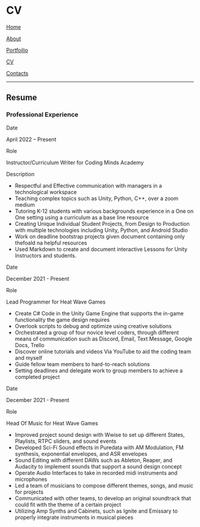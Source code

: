 # **CV** 

[Home](home.md)  

[About](About.md) 

[Portfoilio](Portfolio.md) 

[CV](CV.md) 

[Contacts](Contact.md) 


***

## Resume
### Professional Experience 



Date  

April 2022 – Present

Role   

Instructor/Curriculum Writer for Coding Minds Academy


Description

- Respectful and Effective communication with managers in a technological workspace 
- Teaching complex topics such as Unity, Python, C++, over a zoom medium 
- Tutoring K-12 students with various backgrounds experience in a One on One setting using a curriculum as a base line resource 
- Creating Unique Individual Student Projects, from Design to Production with multiple technologies including Unity, Python, and Android Studio 
-  Work on deadline bootstrap projects given  document containing only thefoald na helpful resources 
-  Used Markdown to create and document interactive Lessons for Unity Instructors and students.

Date 

December 2021 - Present 

Role

​Lead Programmer for Heat Wave Games

- Create C# Code in the Unity Game Engine that supports the in-game functionality the game design requires 
- Overlook scripts to debug and optimize using creative solutions
- Orchestrated a group of four novice level coders, through different means of communication such as Discord, Email, Text Message, Google Docs, Trello 
- Discover online tutorials and videos Via YouTube to aid the coding team and myself
- Guide fellow team members to hard-to-reach solutions
- Setting deadlines and delegate work to group members to achieve a completed project  

Date

​December 2021 - Present 

Role 

Head Of Music for Heat Wave Games

- Improved project sound design with Wwise to set up different States, Playlists, RTPC sliders, and sound events 
- Developed Sci-Fi Sound effects in Puredata with AM Modulation, FM synthesis, exponential envelopes, and ASR envelopes 
- Sound Editing with different DAWs such as Ableton, Reaper, and Audacity to implement sounds that support a sound design concept 
- Operate Audio Interfaces to take in recorded midi instruments and microphones 
- Led a team of musicians to compose different themes, songs, and music for projects 
- Communicated with other teams, to develop an original soundtrack that could fit with the theme of a certain project 
- Utilizing Amp Synths and Cabinets, such as Ignite and Emissary to properly integrate instruments in musical pieces











​








